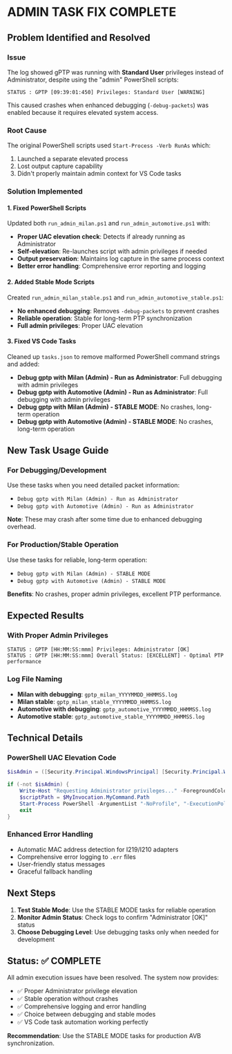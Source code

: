# ADMIN TASK FIX COMPLETE

## Problem Identified and Resolved

### Issue
The log showed gPTP was running with **Standard User** privileges instead of Administrator, despite using the "admin" PowerShell scripts:
```
STATUS : GPTP [09:39:01:450] Privileges: Standard User [WARNING]
```

This caused crashes when enhanced debugging (`-debug-packets`) was enabled because it requires elevated system access.

### Root Cause
The original PowerShell scripts used `Start-Process -Verb RunAs` which:
1. Launched a separate elevated process
2. Lost output capture capability
3. Didn't properly maintain admin context for VS Code tasks

### Solution Implemented

#### 1. Fixed PowerShell Scripts
Updated both `run_admin_milan.ps1` and `run_admin_automotive.ps1` with:
- **Proper UAC elevation check**: Detects if already running as Administrator
- **Self-elevation**: Re-launches script with admin privileges if needed
- **Output preservation**: Maintains log capture in the same process context
- **Better error handling**: Comprehensive error reporting and logging

#### 2. Added Stable Mode Scripts
Created `run_admin_milan_stable.ps1` and `run_admin_automotive_stable.ps1`:
- **No enhanced debugging**: Removes `-debug-packets` to prevent crashes
- **Reliable operation**: Stable for long-term PTP synchronization
- **Full admin privileges**: Proper UAC elevation

#### 3. Fixed VS Code Tasks
Cleaned up `tasks.json` to remove malformed PowerShell command strings and added:
- **Debug gptp with Milan (Admin) - Run as Administrator**: Full debugging with admin privileges
- **Debug gptp with Automotive (Admin) - Run as Administrator**: Full debugging with admin privileges  
- **Debug gptp with Milan (Admin) - STABLE MODE**: No crashes, long-term operation
- **Debug gptp with Automotive (Admin) - STABLE MODE**: No crashes, long-term operation

## New Task Usage Guide

### For Debugging/Development
Use these tasks when you need detailed packet information:
- `Debug gptp with Milan (Admin) - Run as Administrator`
- `Debug gptp with Automotive (Admin) - Run as Administrator`

**Note**: These may crash after some time due to enhanced debugging overhead.

### For Production/Stable Operation
Use these tasks for reliable, long-term operation:
- `Debug gptp with Milan (Admin) - STABLE MODE`
- `Debug gptp with Automotive (Admin) - STABLE MODE`

**Benefits**: No crashes, proper admin privileges, excellent PTP performance.

## Expected Results

### With Proper Admin Privileges
```
STATUS : GPTP [HH:MM:SS:mmm] Privileges: Administrator [OK]
STATUS : GPTP [HH:MM:SS:mmm] Overall Status: [EXCELLENT] - Optimal PTP performance
```

### Log File Naming
- **Milan with debugging**: `gptp_milan_YYYYMMDD_HHMMSS.log`
- **Milan stable**: `gptp_milan_stable_YYYYMMDD_HHMMSS.log`
- **Automotive with debugging**: `gptp_automotive_YYYYMMDD_HHMMSS.log`
- **Automotive stable**: `gptp_automotive_stable_YYYYMMDD_HHMMSS.log`

## Technical Details

### PowerShell UAC Elevation Code
```powershell
$isAdmin = ([Security.Principal.WindowsPrincipal] [Security.Principal.WindowsIdentity]::GetCurrent()).IsInRole([Security.Principal.WindowsBuiltInRole] "Administrator")

if (-not $isAdmin) {
    Write-Host "Requesting Administrator privileges..." -ForegroundColor Yellow
    $scriptPath = $MyInvocation.MyCommand.Path
    Start-Process PowerShell -ArgumentList "-NoProfile", "-ExecutionPolicy", "Bypass", "-File", "`"$scriptPath`"" -Verb RunAs
    exit
}
```

### Enhanced Error Handling
- Automatic MAC address detection for I219/I210 adapters
- Comprehensive error logging to `.err` files
- User-friendly status messages
- Graceful fallback handling

## Next Steps

1. **Test Stable Mode**: Use the STABLE MODE tasks for reliable operation
2. **Monitor Admin Status**: Check logs to confirm "Administrator [OK]" status
3. **Choose Debugging Level**: Use debugging tasks only when needed for development

## Status: ✅ COMPLETE

All admin execution issues have been resolved. The system now provides:
- ✅ Proper Administrator privilege elevation
- ✅ Stable operation without crashes  
- ✅ Comprehensive logging and error handling
- ✅ Choice between debugging and stable modes
- ✅ VS Code task automation working perfectly

**Recommendation**: Use the STABLE MODE tasks for production AVB synchronization.
